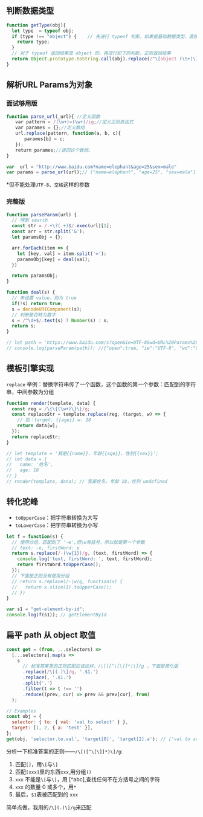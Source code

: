 ## 判断数据类型

```js
function getType(obj){
  let type  = typeof obj;
  if (type !== "object") {    // 先进行 typeof 判断，如果是基础数据类型，直接返回
    return type;
  }
  // 对于 typeof 返回结果是 object 的，再进行如下的判断，正则返回结果
  return Object.prototype.toString.call(obj).replace(/^\[object (\S+)\]$/, '$1');  // 注意正则中间有个空格
}
```

## 解析URL Params为对象

### 面试够用版

```js
function parse_url(_url){ //定义函数
　　var pattern = /(\w+)=(\w+)/ig;//定义正则表达式
　　var parames = {};//定义数组
　　url.replace(pattern, function(a, b, c){
　　　　parames[b] = c;
　　});
　　return parames;//返回这个数组。
}

var  url = "http://www.baidu.com?name=elephant&age=25&sex=male" 
var params = parse_url(url);// ["name=elephant", "age=25", "sex=male"]
```

*但不能处理`UTF-8`、`空格`这样的参数

### 完整版

```js
function parseParam(url) {
  // 得到 search
  const str = /.+\?(.+)$/.exec(url)[1];
  const arr = str.split('&');
  let paramsObj = {};

  arr.forEach(item => {
    let [key, val] = item.split('='); 
    paramsObj[key] = deal(val);
  })

  return paramsObj;
}

function deal(s) {
  // 未设置 value，则为 true
  if(!s) return true;
  s = decodeURIComponent(s);
  // 判断是否转为数字
  s = /^\d+$/.test(s) ? Number(s) : s;
  return s;
}

// let path = 'https://www.baidu.com/s?open&ie=UTF-8&wd=URL%20Params%20%E4%B8%BA%E5%AF%B9%E8%B1%A1';
// console.log(parseParam(path)); //{"open":true, "ie":"UTF-8", "wd":"URL Params 为对象"}

```

## 模板引擎实现

`replace` 举例：替换字符串传了一个函数，这个函数的第一个参数：匹配到的字符串，中间参数为分组

```js
function render(template, data) {
  const reg = /\{\{(\w+)\}\}/g;
  const replaceStr = template.replace(reg, (target, w) => {
    // 如：target: {{age}} w: 18
    return data[w];
  });
  return replaceStr;
}

// let template = '我是{{name}}，年龄{{age}}，性别{{sex}}';
// let data = {
//   name: '姓名',
//   age: 18
// }
// render(template, data); // 我是姓名，年龄 18，性别 undefined

```

## 转化驼峰

- `toUpperCase`：把字符串转换为大写
- `toLowerCase`：把字符串转换为小写

```js
let f = function(s) {
  // 使用分组，匹配到了 '-e',但\w有括号，所以就是第一个参数
  // text: -e, firstWord: e
  return s.replace(/-(\w{1})/g, (text, firstWord) => {
    console.log('text, firstWord: ', text, firstWord);
    return firstWord.toUpperCase();
  });
  // 下面是正则没有使用分组
  // return s.replace(/-\w/g, function(x) {
  //   return x.slice(1).toUpperCase();
  // })
}

var s1 = "get-element-by-id";
console.log(f(s1)); // getElementById
```

## 扁平 path 从 object 取值

```js
const get = (from, ...selectors) =>
  [...selectors].map(s =>
    s
      // 标准答案里的正则匹配应该这样，/\[([^\[\]]*)\]/g ，下面是简化版
      .replace(/\[(.)\]/g, '.$1.')
      .replace(, '.$1.')
      .split('.')
      .filter(t => t !== '')
      .reduce((prev, cur) => prev && prev[cur], from)
  );

// Examples
const obj = {
  selector: { to: { val: 'val to select' } },
  target: [1, 2, { a: 'test' }],
};
get(obj, 'selector.to.val', 'target[0]', 'target[2].a'); // ['val to select', 1, 'test']
```

分析一下标准答案的正则——`/\[([^\[\]]*)\]/g`:

1. 匹配`[]`，用`\[`与`\]`
2. 匹配`[xxx]`里的东西`xxx`,用分组`()`
3. `xxx` 不能是`\[`与`\]`，用 [^abc],查找任何不在方括号之间的字符
4. `xxx` 的数量 0 或多个，用`*`
5. 最后，`$1`表被匹配到的 `xxx`

简单点做，我用的`/\[(.)\]/g`来匹配